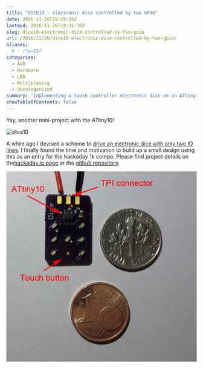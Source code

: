 ```yaml
---
title: "DICE10 - electronic dice controlled by two GPIO"
date: 2016-11-26T19:29:16Z
lastmod: 2016-11-26T19:31:10Z
slug: dice10-electronic-dice-controlled-by-two-gpio
url: /2016/11/26/dice10-electronic-dice-controlled-by-two-gpio/
aliases:
  # - /?p=557
categories:
  - AVR
  - Hardware
  - LED
  - Multiplexing
  - Uncategorized
summary: "Implementing a touch controller electronic dice on an ATtiny10 using PlexingPlus."
showTableOfContents: false
---
```


Yay,  another mini-project with the ATtiny10!

![dice10](dice10.gif)

A while ago I devised a scheme to [drive an electronic dice with only two IO lines](https://cpldcpu.wordpress.com/2015/05/24/plexingplus/). I finally found the time and motivation to build up a small design using this as an entry for the hackaday 1k compo. Please find project details on the[hackaday.io page](https://hackaday.io/project/18595-dice10) or the [github repository](https://github.com/cpldcpu/Dice10).

![dice10_withtext](dice10_withtext.jpg)
